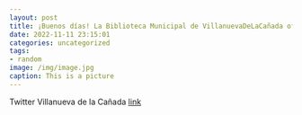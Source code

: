```yaml
---
layout: post
title: ¡Buenos días! La Biblioteca Municipal de VillanuevaDeLaCañada ofrece numerosas actividades a sus usuarios, entre ellas los club...
date: 2022-11-11 23:15:01
categories: uncategorized
tags:
- random
image: /img/image.jpg
caption: This is a picture
---
```

Twitter Villanueva de la Cañada [link](https://twitter.com/AytoVDLCanada/status/1590986274118459395)
